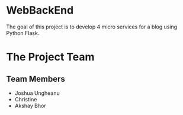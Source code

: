# WebBackEnd
The goal of this project is to develop 4 micro services for a blog using Python Flask.

# The Project Team
## Team Members
- Joshua Ungheanu
- Christine
- Akshay Bhor
